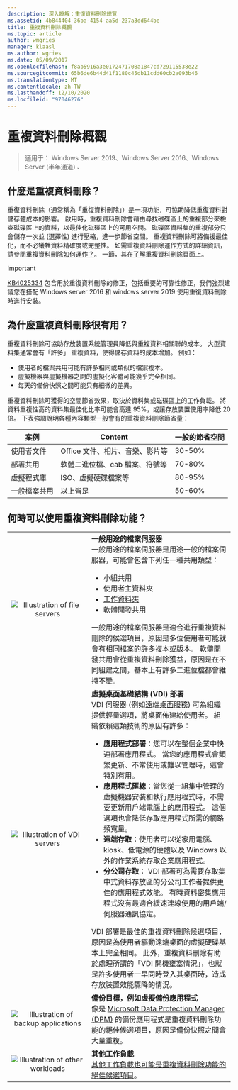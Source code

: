 ```yaml
---
description: 深入瞭解：重復資料刪除總覽
ms.assetid: 4b844404-36ba-4154-aa5d-237a3dd644be
title: 重複資料刪除概觀
ms.topic: article
author: wmgries
manager: klaasl
ms.author: wgries
ms.date: 05/09/2017
ms.openlocfilehash: f8ab5916a3e0172471708a1847cd729115538e22
ms.sourcegitcommit: 65b6de6b44d41f1180c45db11cdd60cb2a093b46
ms.translationtype: MT
ms.contentlocale: zh-TW
ms.lasthandoff: 12/10/2020
ms.locfileid: "97046276"
---
```

# <a name="data-deduplication-overview"></a>重複資料刪除概觀

> 適用于： Windows Server 2019、Windows Server 2016、Windows Server (半年通道) 、

## <a name="what-is-data-deduplication"></a><a name="what-is-dedup"></a>什麼是重複資料刪除？

重復資料刪除（通常稱為「重復資料刪除」）是一項功能，可協助降低重復資料對儲存體成本的影響。 啟用時，重複資料刪除會藉由尋找磁碟區上的重複部分來檢查磁碟區上的資料，以最佳化磁碟區上的可用空間。 磁碟區資料集的重複部分只會儲存一次並 (選擇性) 進行壓縮，進一步節省空間。 重複資料刪除可將備援最佳化，而不必犧牲資料精確度或完整性。 如需重複資料刪除運作方式的詳細資訊，請參閱[重複資料刪除如何運作？](understand.md#how-does-dedup-work)。 一節，其在[了解重複資料刪除](understand.md)頁面上。

> [!Important]
> [KB4025334](https://support.microsoft.com/kb/4025334) 包含用於重復資料刪除的修正，包括重要的可靠性修正，我們強烈建議您在搭配 Windows server 2016 和 windows server 2019 使用重復資料刪除時進行安裝。

## <a name="why-is-data-deduplication-useful"></a><a name="why-is-dedup-useful"></a>為什麼重複資料刪除很有用？

重複資料刪除可協助存放裝置系統管理員降低與重複資料相關聯的成本。 大型資料集通常會有「許多」**<u></u>** 重複資料，使得儲存資料的成本增加。 例如：

- 使用者的檔案共用可能有許多相同或類似的檔案複本。
- 虛擬機器與虛擬機器之間的虛擬化客體可能幾乎完全相同。
- 每天的備份快照之間可能只有細微的差異。

重複資料刪除可獲得的空間節省效果，取決於資料集或磁碟區上的工作負載。 將資料重複性高的資料集最佳化比率可能會高達 95%，或讓存放裝置使用率降低 20 倍。 下表強調說明各種內容類型一般會有的重複資料刪除節省量：

| 案例       | Content                                        | 一般的節省空間 |
|----------------|------------------------------------------------|-----------------------|
| 使用者文件 | Office 文件、相片、音樂、影片等  | 30-50%                |
| 部署共用 | 軟體二進位檔、cab 檔案、符號等 | 70-80%                |
| 虛擬程式庫 | ISO、虛擬硬碟檔案等  | 80-95%                |
| 一般檔案共用 | 以上皆是                           | 50-60%                |

## <a name="when-can-data-deduplication-be-used"></a><a id="when-can-dedup-be-used"></a>何時可以使用重複資料刪除功能？
<table>
    <tbody>
        <tr>
            <td style="text-align:center;min-width:150px;vertical-align:center;"><img src="media/overview-clustered-gpfs.png" alt="Illustration of file servers" /></td>
            <td style="vertical-align:top">
                <b>一般用途的檔案伺服器</b><br />
一般用途的檔案伺服器是用途一般的檔案伺服器，可能會包含下列任一種共用類型︰ <ul>
                    <li>小組共用</li>
                    <li>使用者主資料夾</li>
                    <li><a href="/previous-versions/windows/it-pro/windows-server-2012-R2-and-2012/dn265974(v=ws.11)">工作資料夾</a></li>
                    <li>軟體開發共用</li>
                </ul>
一般用途的檔案伺服器是適合進行重複資料刪除的候選項目，原因是多位使用者可能就會有相同檔案的許多複本或版本。 軟體開發共用會從重複資料刪除獲益，原因是在不同組建之間，基本上有許多二進位檔都會維持不變。
            </td>
        </tr>
        <tr>
            <td style="text-align:center;min-width:150px;vertical-align:center;"><img src="media/overview-vdi.png" alt="Illustration of VDI servers" /></td>
            <td style="vertical-align:top">
                <b>虛擬桌面基礎結構 (VDI) 部署</b><br />
VDI 伺服器 (例如<a href="/previous-versions/windows/it-pro/windows-server-2008-R2-and-2008/cc725560(v=ws.11)">遠端桌面服務</a>) 可為組織提供輕量選項，將桌面佈建給使用者。 組織依賴這類技術的原因有許多︰ <ul>
                    <li><b>應用程式部署</b>：您可以在整個企業中快速部署應用程式。 當您的應用程式會頻繁更新、不常使用或難以管理時，這會特別有用。</li>
                    <li><b>應用程式匯總</b>：當您從一組集中管理的虛擬機器安裝和執行應用程式時，不需要更新用戶端電腦上的應用程式。 這個選項也會降低存取應用程式所需的網路頻寬量。</li>
                    <li><b>遠端存取</b>：使用者可以從家用電腦、kiosk、低電源的硬體以及 Windows 以外的作業系統存取企業應用程式。</li>
                    <li><b>分公司存取</b>： VDI 部署可為需要存取集中式資料存放區的分公司工作者提供更佳的應用程式效能。 有時資料密集應用程式沒有最適合緩速連線使用的用戶端/伺服器通訊協定。</li>
                </ul>
VDI 部署是最佳的重複資料刪除候選項目，原因是為使用者驅動遠端桌面的虛擬硬碟基本上完全相同。 此外，重複資料刪除有助於處理所謂的「VDI 開機壅塞情況」<em></em>，也就是許多使用者一早同時登入其桌面時，造成存放裝置效能驟降的情況。
            </td>
        </tr>
        <tr>
            <td style="text-align:center;min-width:150px;vertical-align:center;"><img src="media/overview-backup.png" alt="Illustration of backup applications" /></td>
            <td style="vertical-align:top">
                <b>備份目標，例如虛擬備份應用程式</b><br />
像是 <a href="/previous-versions/system-center/system-center-2012-R2/hh758173(v=sc.12)">Microsoft Data Protection Manager (DPM)</a> 的備份應用程式是重複資料刪除功能的絕佳候選項目，原因是備份快照之間會大量重複。
            </td>
        </tr>
        <tr>
            <td style="text-align:center;min-width:150px;vertical-align:center;"><img src="media/overview-other.png" alt="Illustration of other workloads" /></td>
            <td style="vertical-align:top">
                <b>其他工作負載</b><br />
                <a href="install-enable.md#enable-dedup-candidate-workloads" data-raw-source="[Other workloads may also be excellent candidates for Data Deduplication](install-enable.md#enable-dedup-candidate-workloads)">其他工作負載也可能是重複資料刪除功能的絕佳候選項目</a>。
            </td>
        </tr>
    </tbody>
</table>
